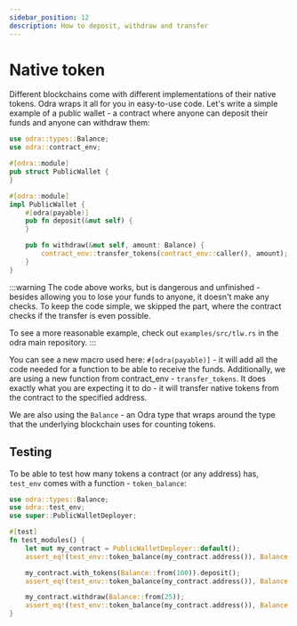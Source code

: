 ```yaml
---
sidebar_position: 12
description: How to deposit, withdraw and transfer
---
```


# Native token
Different blockchains come with different implementations of their native tokens. Odra wraps it all for you
in easy-to-use code. Let's write a simple example of a public wallet - a contract where anyone can deposit
their funds and anyone can withdraw them:

```rust title="examples/src/docs/native_token.rs"
use odra::types::Balance;
use odra::contract_env;

#[odra::module]
pub struct PublicWallet {
}

#[odra::module]
impl PublicWallet {
    #[odra(payable)]
    pub fn deposit(&mut self) {
    }

    pub fn withdraw(&mut self, amount: Balance) {
        contract_env::transfer_tokens(contract_env::caller(), amount);
    }
}
```

:::warning
The code above works, but is dangerous and unfinished - besides allowing you to lose your funds to anyone, it doesn't make
any checks. To keep the code simple, we skipped the part, where the contract checks if the transfer is
even possible.

To see a more reasonable example, check out `examples/src/tlw.rs` in the odra main repository.
:::

You can see a new macro used here: `#[odra(payable)]` - it will add all the code needed for a function to
be able to receive the funds. Additionally, we are using a new function from contract_env - `transfer_tokens`.
It does exactly what you are expecting it to do - it will transfer native tokens from the contract to the
specified address.

We are also using the `Balance` - an Odra type that wraps around the type that the underlying blockchain uses
for counting tokens.

## Testing
To be able to test how many tokens a contract (or any address) has, `test_env` comes with a function -
`token_balance`:

```rust title="examples/src/docs/native_token.rs"
use odra::types::Balance;
use odra::test_env;
use super::PublicWalletDeployer;

#[test]
fn test_modules() {
    let mut my_contract = PublicWalletDeployer::default();
    assert_eq!(test_env::token_balance(my_contract.address()), Balance::zero());

    my_contract.with_tokens(Balance::from(100)).deposit();
    assert_eq!(test_env::token_balance(my_contract.address()), Balance::from(100));

    my_contract.withdraw(Balance::from(25));
    assert_eq!(test_env::token_balance(my_contract.address()), Balance::from(75));
}
```
